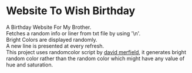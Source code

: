 # Website To Wish Birthday
A Birthday Website For My Brother.<br>
Fetches a random info or liner from txt file by using '\n'.<br>
Bright Colors are displayed randomly.<br>
A new line is presented at every refresh.<br>
This project uses randomcolor script by <a href="https://github.com/davidmerfield/randomColor">david merfield</a>, it generates bright random color rather than the random color which might have any value of hue and saturation.
